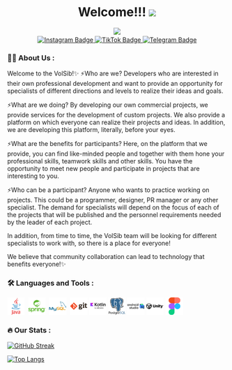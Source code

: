<h1 align="center">Welcome!!!</a> 
<img src="https://github.com/blackcater/blackcater/raw/main/images/Hi.gif" height="32"/></h1>
<div id="header" align="center">
  <img src="https://media.giphy.com/media/UOA7c30OGV7jgBye3U/giphy.gif" width="200"/>
</div>

<div id="badges" align="center">
  <a href="https://instagram.com/vol.sib">
    <img src="https://img.shields.io/badge/Instagram-pink?style=for-the-badge&logo=instagram&logoColor=white" alt="Instagram Badge"/>
  </a>
  <a href="https://www.tiktok.com/@volsib">
    <img src="https://img.shields.io/badge/TikTok-black?style=for-the-badge&logo=tiktok&logoColor=white" alt="TikTok Badge"/>
  </a>
  <a href="https://t.me/VolSib">
    <img src="https://img.shields.io/badge/Telegram-blue?style=for-the-badge&logo=telegram&logoColor=white" alt="Telegram Badge"/>
  </a>
</div>

### :woman_technologist: About Us :
Welcome to the VolSib!✨
⚡️Who are we? Developers who are interested in their own professional development and want to provide an opportunity for specialists of different directions and levels to realize their ideas and goals.

⚡️What are we doing? By developing our own commercial projects, we provide services for the development of custom projects. We also provide a platform on which everyone can realize their projects and ideas. In addition, we are developing this platform, literally, before your eyes.

⚡️What are the benefits for participants? Here, on the platform that we provide, you can find like-minded people and together with them hone your professional skills, teamwork skills and other skills. You have the opportunity to meet new people and participate in projects that are interesting to you.

⚡️Who can be a participant? Anyone who wants to practice working on projects. This could be a programmer, designer, PR manager or any other specialist. The demand for specialists will depend on the focus of each of the projects that will be published and the personnel requirements needed by the leader of each project.

In addition, from time to time, the VolSib team will be looking for different specialists to work with, so there is a place for everyone!

We believe that community collaboration can lead to technology that benefits everyone!✨


### :hammer_and_wrench: Languages and Tools :
<div>
  <img src="https://github.com/devicons/devicon/blob/master/icons/java/java-original-wordmark.svg" title="Java" alt="Java" width="40" height="40"/>&nbsp;
  <img src="https://github.com/devicons/devicon/blob/master/icons/spring/spring-original-wordmark.svg" title="Spring" alt="Spring" width="40" height="40"/>&nbsp;
  <img src="https://github.com/devicons/devicon/blob/master/icons/mysql/mysql-original-wordmark.svg" title="MySQL"  alt="MySQL" width="40" height="40"/>&nbsp;
  <img src="https://github.com/devicons/devicon/blob/master/icons/git/git-original-wordmark.svg" title="Git" **alt="Git" width="40" height="40"/>
  <img src="https://github.com/devicons/devicon/blob/master/icons/kotlin/kotlin-original-wordmark.svg" title="Kotlin" **alt="Kotlin" width="40" height="40"/>
  <img src="https://github.com/devicons/devicon/blob/master/icons/postgresql/postgresql-original-wordmark.svg" title="PostgreSQL" **alt="PostgreSQL" width="40" height="40"/>
  <img src="https://github.com/devicons/devicon/blob/master/icons/androidstudio/androidstudio-original-wordmark.svg" title="AndroidStudio" **alt="AndroidStudio" width="40" height="40"/>
  <img src="https://github.com/devicons/devicon/blob/master/icons/unity/unity-original-wordmark.svg" title="Unity" **alt="Unity" width="40" height="40"/>
  <img src="https://github.com/devicons/devicon/blob/master/icons/figma/figma-original.svg" title="Figma" **alt="Figma" width="40" height="40"/>
    
</div>

### :fire: Our Stats :
[![GitHub Streak](https://github-readme-streak-stats.herokuapp.com?user=VolSib&theme=dark&hide_border=true)](https://git.io/streak-stats)

[![Top Langs](https://github-readme-stats.vercel.app/api/top-langs/?username=VolSib&layout=compact&theme=vision-friendly-dark)](https://github.com/anuraghazra/github-readme-stats)
